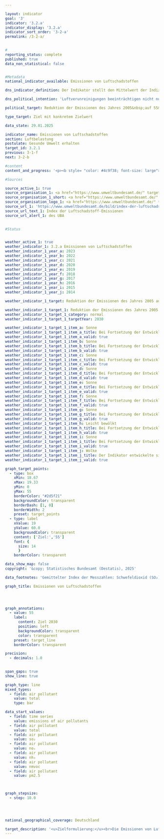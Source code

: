 ```yaml
---

layout: indicator        
goal: '3'        
indicator: '3.2.a'        
indicator_display: '3.2.a'        
indicator_sort_order: '3-2-a'        
permalink: /3-2-a/        
        

#
reporting_status: complete        
published: true        
data_non_statistical: false        


#Metadata        
national_indicator_available: Emissionen von Luftschadstoffen        

dns_indicator_definition: Der Indikator stellt den Mittelwert der Indizes der nationalen Emissionen der fünf Luftschadstoffe Schwefeldioxid (SO₂), Stickstoffoxid (NOₓ), Ammoniak (NH₃), flüchtige organische Verbindungen (NMVOC) und Feinstaub (PM₂,₅) im Vergleich zum Basisjahr 2005&nbsp;dar.        

dns_political_intention: 'Luftverunreinigungen beeinträchtigen nicht nur die Gesundheit der Menschen, sondern auch Ökosysteme und Artenvielfalt. Das ungewichtete Mittel der Emissionen bestimmter Luftschadstoffe soll daher bis zum Jahr 2030&nbsp;um 45&nbsp;% gegenüber dem Jahr 2005&nbsp;sinken. Dieses Ziel basiert auf der Verpflichtung Deutschlands gegenüber der Europäischen Union (EU), den Ausstoß der einzelnen Luftschadstoffe bis 2030&nbsp;wie folgt zu reduzieren: Schwefeldioxid (SO₂) um 58&nbsp;%, Stickstoffoxid (NOₓ) um 65&nbsp;%, Ammoniak (NH₃) um 29&nbsp;%, flüchtige organische Verbindungen (NMVOC) um 28&nbsp;% und Feinstaub (PM₂,₅) um 43&nbsp;%.'        

political_target: Reduktion der Emissionen des Jahres 2005&nbsp;auf 55&nbsp;% (ungewichtetes Mittel der fünf Schadstoffe) bis 2030        

type_target: Ziel mit konkretem Zielwert        

data_state: 29.01.2025        

indicator_name: Emissionen von Luftschadstoffen        
section: Luftbelastung        
postulate: Gesunde Umwelt erhalten        
target_id: 3.2.1        
previous: 3-1-f        
next: 3-2-b        

#content         
content_and_progress: '<p><b style= "color: #4c9f38; font-size: large">3.2.a Emissionen von Luftschadstoffen</b><br><br>Dieser Indikator stellt das ungewichtete, arithmetische Mittel der prozentualen Entwicklung der in Deutschland freigesetzten Emissionen von Schwefeldioxid (SO₂), Stickstoffoxid (NOₓ), Ammoniak (NH₃), flüchtigen organischen Verbindungen (NMVOC) und Feinstaub (PM₂,₅) dar. Die Veränderungsraten der einzelnen Luftschadstoffe fließen dabei gleichwertig in die Berechnung ein&nbsp;–&nbsp;unabhängig davon, dass sie unterschiedliche Ursachen und Wirkungen haben. Daher ist der Indikator nur indirekt an die Einhaltung der gegenüber der Europäischen Union (EU) verpflichtenden Emissionsminderungsziele gekoppelt. Es ist somit möglich, dass die Reduktionsziele des Gesamtindikators erreicht werden, während die Emissionsminderungsziele für einzelne Schadstoffe verfehlt werden.<br><br>Die Ausgangsdaten, die als Grundlage für die Berichtspflichten im Rahmen der Genfer Luftreinhaltekonvention (CLRTAP) sowie der EU-Richtlinie über nationale Emissionshöchstmengen (NEC-Richtlinie) dienen, werden jährlich vom Umweltbundesamt (UBA) ermittelt. Im Anschluss bereiten die Umweltökonomischen Gesamtrechnungen (UGR) des Statistischen Bundesamtes diese Daten weiter auf. Dabei werden die einzelnen Emissionen unter anderem nach verschiedenen Wirtschaftszweigen und den privaten Haushalten differenziert ausgewiesen.<br><br>Die Emissionen von Luftschadstoffen insgesamt sind nach vorläufigen Berechnungen bis zum Jahr 2023&nbsp;im Vergleich zu 2005&nbsp;um 39,5&nbsp;% zurückgegangen. Damit entwickelte sich der Indikator in die angestrebte Richtung und würde&nbsp;–&nbsp;bei gleichbleibender Entwicklung&nbsp;–&nbsp;das Ziel erreichen, die Emissionen bis 2030&nbsp;auf 55&nbsp;% des Niveaus von 2005&nbsp;zu reduzieren. Die Emissionen der einzelnen Schadstoffe reduzierten sich im Zeitraum von 2005&nbsp;bis 2023&nbsp;jedoch unterschiedlich stark. Auf Grundlage der Entwicklung der vergangenen Jahre können die von Deutschland gegenüber der EU eingegangenen Reduktionsverpflichtungen bis 2030&nbsp;für jeden einzelnen Luftschadstoff erreicht werden.<br><br>Die Emissionen flüchtiger organischer Verbindungen (NMVOC), die überwiegend durch den industriellen Einsatz von Lösungsmitteln verursacht werden, konnten im genannten Zeitraum um 34,9&nbsp;% deutlich gesenkt werden. Im angegebenen Zeitraum sanken die Emissionen von Feinstaub (PM₂,₅) um 40,9&nbsp;%. Im Jahr 2023&nbsp;entfiel der größte Anteil der Feinstaub-Emissionen auf Haushalte und Kleinverbraucher mit 26,2&nbsp;%. Die Industrie war für 27,5&nbsp;% der Emissionen verantwortlich. Auf den Verkehrsbereich entfielen 24,3&nbsp;% der Feinstaub-Emissionen&nbsp;–&nbsp;das sind 9,4&nbsp;Prozentpunkte weniger als im Jahr 2005.<br><br>Die Emissionen von Stickstoffoxiden (NOₓ) gingen bis 2023&nbsp;im Vergleich zu 2005&nbsp;um 47,3&nbsp;% zurück und entwickelten sich damit ebenfalls in die angestrebte Richtung. Der Hauptanteil der Stickstoffoxid-Emissionen wurde im Jahr 2023&nbsp;vor allem durch den Verkehrssektor und die Energiewirtschaft verursacht. Die Emissionen von Schwefeldioxid (SO₂), die hauptsächlich in der Energiewirtschaft entstehen, sind im betrachteten Zeitraum um 54,1&nbsp;% zurückgegangen.<br><br>Die Emissionen von Ammoniak (NH₃) sind im Jahr 2018&nbsp;erstmals deutlich unter das Niveau von 2005&nbsp;gesunken. Im gesamten Betrachtungszeitraum von 2005&nbsp;bis 2023&nbsp;beträgt der Rückgang 20,3&nbsp;%. Zwischen 2005&nbsp;und 2018&nbsp;kam es jedoch zeitweise zu einem Anstieg der Ammoniak-Emissionen, wodurch sich im gesamten Zeitraum nur ein moderater Rückgang ergibt. Hauptursache für den Anstieg in diesem Zeitraum war die landwirtschaftliche Bodennutzung, insbesondere die Ausbringung von Gärresten aus der Vergärung von Energiepflanzen. Etwa die Hälfte der Ammoniak-Emissionen ist dieser Quellgruppe zuzuordnen.</p>'                

#Sources        

source_active_1: true
source_organisation_1: <a href="https://www.umweltbundesamt.de/" target="_blank" onclick="return confirm_alert('des UBA', 'De')">Umweltbundesamt</a>
source_organisation_1_short: <a href="https://www.umweltbundesamt.de/" target="_blank" onclick="return confirm_alert('des UBA', 'De')">Umweltbundesamt</a>
source_organisation_logo_1: <a href="https://www.umweltbundesamt.de/" target="_blank" onclick="return confirm_alert('des UBA', 'De')"><img src="https://dns-indikatoren.de/public/OrgImgDe/uba.png" alt="Umweltbundesamt" title=" Klicken Sie hier um zur Homepage der Organisation Umweltbundesamt zu gelangen." style="height:60px; width:148px; border:transparent"/></a>
source_url_1: 'https://www.umweltbundesamt.de/bild/index-der-luftschadstoff-emissionen'
source_url_text_1: Index der Luftschadstoff-Emissionen
source_url_alert_1: des UBA
        

#Status        


weather_active_1: true
weather_indicator_1: 3.2.a Emissionen von Luftschadstoffen
weather_indicator_1_year_a: 2023
weather_indicator_1_year_b: 2022
weather_indicator_1_year_c: 2021
weather_indicator_1_year_d: 2020
weather_indicator_1_year_e: 2019
weather_indicator_1_year_f: 2018
weather_indicator_1_year_g: 2017
weather_indicator_1_year_h: 2016
weather_indicator_1_year_i: 2015
weather_indicator_1_year_j: 2014

weather_indicator_1_target: Reduktion der Emissionen des Jahres 2005 auf 55 Prozent (ungewichtetes Mittel der fünf Schadstoffe) bis 2030

weather_indicator_1_target_1: Reduktion der Emissionen des Jahres 2005 auf 55 % (ungewichtetes Mittel der fünf Schadstoffe) bis 2030
weather_indicator_1_target_1_category: normal
weather_indicator_1_target_1_targetYear: 2030

weather_indicator_1_target_1_item_a: Sonne
weather_indicator_1_target_1_item_a_title: Bei Fortsetzung der Entwicklung aus 2023 wäre der Zielwert erreicht oder um weniger als 5&nbsp;% der Differenz zwischen Zielwert und dem Wert aus 2023 verfehlt worden.
weather_indicator_1_target_1_item_a_valid: true
weather_indicator_1_target_1_item_b: Sonne
weather_indicator_1_target_1_item_b_title: Bei Fortsetzung der Entwicklung aus 2022 wäre der Zielwert erreicht oder um weniger als 5&nbsp;% der Differenz zwischen Zielwert und dem Wert aus 2022 verfehlt worden.
weather_indicator_1_target_1_item_b_valid: true
weather_indicator_1_target_1_item_c: Sonne
weather_indicator_1_target_1_item_c_title: Bei Fortsetzung der Entwicklung aus 2021 wäre der Zielwert erreicht oder um weniger als 5&nbsp;% der Differenz zwischen Zielwert und dem Wert aus 2021 verfehlt worden.
weather_indicator_1_target_1_item_c_valid: true
weather_indicator_1_target_1_item_d: Sonne
weather_indicator_1_target_1_item_d_title: Bei Fortsetzung der Entwicklung aus 2020 wäre der Zielwert erreicht oder um weniger als 5&nbsp;% der Differenz zwischen Zielwert und dem Wert aus 2020 verfehlt worden.
weather_indicator_1_target_1_item_d_valid: true
weather_indicator_1_target_1_item_e: Sonne
weather_indicator_1_target_1_item_e_title: Bei Fortsetzung der Entwicklung aus 2019 wäre der Zielwert erreicht oder um weniger als 5&nbsp;% der Differenz zwischen Zielwert und dem Wert aus 2019 verfehlt worden.
weather_indicator_1_target_1_item_e_valid: true
weather_indicator_1_target_1_item_f: Sonne
weather_indicator_1_target_1_item_f_title: Bei Fortsetzung der Entwicklung aus 2018 wäre der Zielwert erreicht oder um weniger als 5&nbsp;% der Differenz zwischen Zielwert und dem Wert aus 2018 verfehlt worden.
weather_indicator_1_target_1_item_f_valid: true
weather_indicator_1_target_1_item_g: Sonne
weather_indicator_1_target_1_item_g_title: Bei Fortsetzung der Entwicklung aus 2017 wäre der Zielwert erreicht oder um weniger als 5&nbsp;% der Differenz zwischen Zielwert und dem Wert aus 2017 verfehlt worden.
weather_indicator_1_target_1_item_g_valid: true
weather_indicator_1_target_1_item_h: Leicht bewölkt
weather_indicator_1_target_1_item_h_title: Bei Fortsetzung der Entwicklung von 2016 wäre das Ziel um mindestens 5&nbsp;%, aber maximal um 20&nbsp;% der Differenz zwischen Zielwert und dem Wert aus 2016 verfehlt worden.
weather_indicator_1_target_1_item_h_valid: true
weather_indicator_1_target_1_item_i: Sonne
weather_indicator_1_target_1_item_i_title: Bei Fortsetzung der Entwicklung aus 2015 wäre der Zielwert erreicht oder um weniger als 5&nbsp;% der Differenz zwischen Zielwert und dem Wert aus 2015 verfehlt worden.
weather_indicator_1_target_1_item_i_valid: true
weather_indicator_1_target_1_item_j: Wolke
weather_indicator_1_target_1_item_j_title: Der Indikator entwickelte sich in 2014 zwar in die gewünschte Richtung auf das Ziel zu, bei Fortsetzung der Entwicklung wäre das Ziel im Zieljahr aber um mehr als 20 % der Differenz zwischen Zielwert und dem Wert aus 2014 verfehlt worden.
weather_indicator_1_target_1_item_j_valid: true        

graph_target_points:
  - type: box
    xMin: 18.67
    xMax: 19.33
    yMin: 0
    yMax: 55
    borderColor: "#2d5f21"
    backgroundColor: transparent
    borderDash: [1, 0]
    borderWidth: 2
    preset: target_points
  - type: label
    xValue: 19
    yValue: 60.0
    backgroundColor: transparent
    content: ['Ziel:','55']
    font: {
      size: 14
      }
    borderColor: transparent        

data_show_map: false        
copyright: '&copy; Statistisches Bundesamt (Destatis), 2025'        

data_footnotes: 'Gemittelter Index der Messzahlen: Schwefeldioxid (SO₂), Stickstoffoxide (NOₓ), Ammoniak (NH₃), flüchtige organische Verbindungen (NMVOC) und Feinstaub (PM₂.₅).<br>• 2023 vorläufige Daten.'        

graph_title: Emissionen von Luftschadstoffen        

        


graph_annotations:
  - value: 55
    label:
      content: Ziel 2030
      position: left
      backgroundColor: transparent
      color: transparent
    preset: target_line
    borderColor: transparent        

precision: 
  - decimals: 1.0
            

span_gaps: true        
show_line: true        

graph_type: line        
mixed_types:
  - field: air pollutant
    value: total
    type: bar        

data_start_values: 
  - field: time series
    value: emissions of air pollutants
  - field: air pollutant
    value: total
  - field: air pollutant
    value: so₂
  - field: air pollutant
    value: noₓ
  - field: air pollutant
    value: nh₃
  - field: air pollutant
    value: nmvoc
  - field: air pollutant
    value: pm2.5        

        

graph_stepsize: 
  - step: 10.0
            

                        

national_geographical_coverage: Deutschland                

target_description: '<u>Zielformulierung:</u><br>Die Emissionen von Luftschadstoffen sollen bis 2030&nbsp;auf höchstens 55&nbsp;% des Wertes von 2005&nbsp;reduziert werden.<br><br><u>Bewertung:</u><br>• Ausgehend von der Zielformulierung würde das politisch festgelegte Ziel bei Fortsetzung der durchschnittlichen Entwicklung der letzten sechs Jahre bereits 2025&nbsp;erreicht werden, trotz der Stagnation in den Jahren 2021&nbsp;und 2022. Der Indikator 3.2.a wird für das Jahr 2023&nbsp;mit <b>Sonne</b> bewertet.<br><br><u>Datenstand zum Zeitpunkt der Bewertung:</u><br>29.01.2025<br><br><a href="https://dns-indikatoren.de/status"><img src="https://sdg-indikatoren.de/public/Wettersymbole/Sonne.png" title="Bei Fortsetzung der Entwicklung aus 2023&nbsp;wäre der Zielwert erreicht oder um weniger als 5&nbsp;% der Differenz zwischen Zielwert und dem Wert aus 2023&nbsp;verfehlt worden." alt="Wettersymbol Sonne"/></a>'        
---
```


